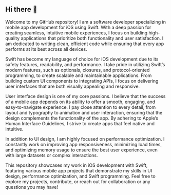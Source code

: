 ## Hi there 👋

Welcome to my GitHub repository! I am a software developer specializing in mobile app development for iOS using Swift. With a deep passion for creating seamless, intuitive mobile experiences, I focus on building high-quality applications that prioritize both functionality and user satisfaction. I am dedicated to writing clean, efficient code while ensuring that every app performs at its best across all devices.

Swift has become my language of choice for iOS development due to its safety features, readability, and performance. I take pride in utilizing Swift’s modern features, such as optionals, closures, and protocol-oriented programming, to create scalable and maintainable applications. From building custom UI components to integrating APIs, I focus on delivering user interfaces that are both visually appealing and responsive.

User interface design is one of my core passions. I believe that the success of a mobile app depends on its ability to offer a smooth, engaging, and easy-to-navigate experience. I pay close attention to every detail, from layout and typography to animation and user interaction, ensuring that the design complements the functionality of the app. By adhering to Apple’s Human Interface Guidelines, I strive to create apps that feel native and intuitive.

In addition to UI design, I am highly focused on performance optimization. I constantly work on improving app responsiveness, minimizing load times, and optimizing memory usage to ensure the best user experience, even with large datasets or complex interactions.

This repository showcases my work in iOS development with Swift, featuring various mobile app projects that demonstrate my skills in UI design, performance optimization, and Swift programming. Feel free to explore my projects, contribute, or reach out for collaboration or any questions you may have!
